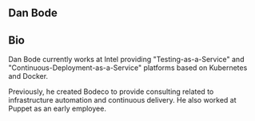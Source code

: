 ## Dan Bode

## Bio 

Dan Bode currently works at Intel providing "Testing-as-a-Service" and "Continuous-Deployment-as-a-Service" platforms based on Kubernetes and Docker.

Previously, he created Bodeco to provide consulting related to infrastructure automation and continuous delivery. He also worked at Puppet as an early employee.
